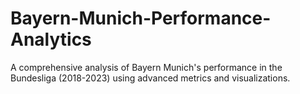 # Bayern-Munich-Performance-Analytics
A comprehensive analysis of Bayern Munich's performance in the Bundesliga (2018-2023) using advanced metrics and visualizations.
